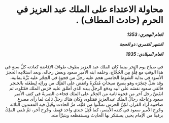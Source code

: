 <h1 dir="rtl">محاولة الاعتداء على الملك عبد العزيز في الحرم (حادث المطاف) .</h1>

<h5 dir="rtl">العام الهجري:  1353

الشهر القمري: ذو الحجة

العام الميلادي: 1935</h5>

<p dir="rtl">في صباح يوم النحر بينما كان الملك عبد العزيز يطوف طوافَ الإفاضةِ كعادته كلَّ سنةٍ في هذا الوقتِ مع قِلَّةٍ مِن الحُجَّاج، وخلفه ابنه الأمير سعود وبعض رجاله، وبعد استلامِه الحجرَ الأسود في بداية الشوط الخامس هجم عليه رجلٌ من فجوةٍ في الحِجْر عليه بَزَّة يمانية، وقد سَلَّ خِنجَرَه وهو يصيح صيحاتٍ مُنكرةً وانقض على المَلِك من ورائِه لِيطعَنَه بالخنجر فألقى سعود نفسَه على أبيه ودفع الرجلَ بيده الذي أطلق عليه حَرَس الملك فقَتَلوه، ثم انقَضَّ رجل آخر من فجوة ثانية من الحِجْر على الملك فجاءت الضربةُ في كتف الأمير سعود وعاجله رجالُ الملك عبدالعزيز فقتلوه، وكان هناك رجلٌ ثالث لما رأى مصرع صاحبيه أراد الفرارَ، لكِنَّ الحرس تمكَّنوا من قتْلِه، مرَّ الحادث وقُتِلَ فيه المعتدون الثلاثة وجُرِح الأمير سعود في كتفه الأيسر، كما قُتِلَ جندي واحد فقط، وجُرِح آخر، ثمَّ تلقى الملِكُ برقيةً من الإمام يحيى يستنكر بها الحادِثَ ويستفظعه ويتبرَّأُ منه.</p></br>

